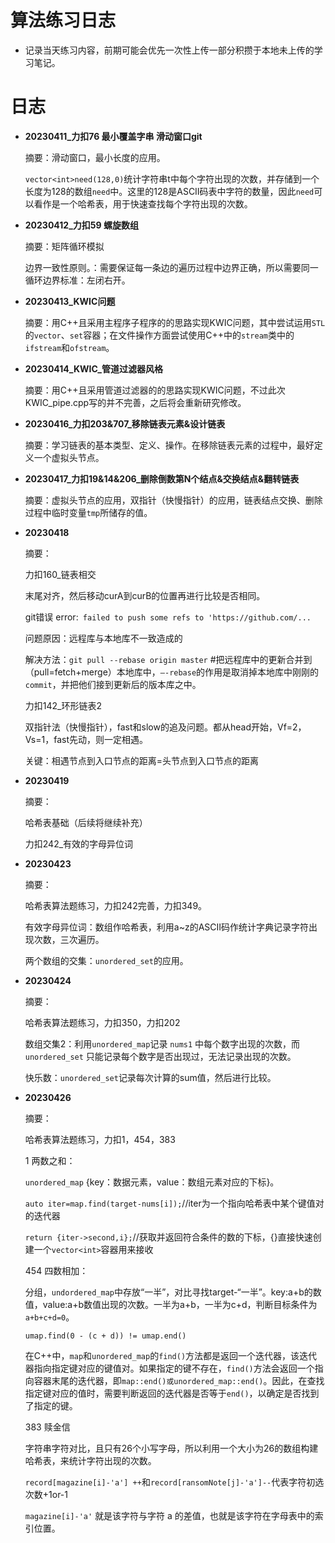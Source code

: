 # 算法练习日志

- 记录当天练习内容，前期可能会优先一次性上传一部分积攒于本地未上传的学习笔记。

# 日志

- **20230411_力扣76 最小覆盖字串	滑动窗口git**

  摘要：滑动窗口，最小长度的应用。

  `vector<int>need(128,0)`统计字符串t中每个字符出现的次数，并存储到一个长度为128的数组`need`中。这里的128是ASCII码表中字符的数量，因此`need`可以看作是一个哈希表，用于快速查找每个字符出现的次数。

- **20230412_力扣59 螺旋数组**

  摘要：矩阵循环模拟

  边界一致性原则。：需要保证每一条边的遍历过程中边界正确，所以需要同一循环边界标准：左闭右开。

- **20230413_KWIC问题**

  摘要：用C++且采用主程序子程序的的思路实现KWIC问题，其中尝试运用`STL`的`vector`、`set`容器；在文件操作方面尝试使用C++中的`stream`类中的`ifstream`和`ofstream`。

- **20230414_KWIC_管道过滤器风格**
  
  摘要：用C++且采用管道过滤器的的思路实现KWIC问题，不过此次KWIC_pipe.cpp写的并不完善，之后将会重新研究修改。

- **20230416_力扣203&707_移除链表元素&设计链表**

  摘要：学习链表的基本类型、定义、操作。在移除链表元素的过程中，最好定义一个虚拟头节点。

- **20230417_力扣19&14&206_删除倒数第N个结点&交换结点&翻转链表**

  摘要：虚拟头节点的应用，双指针（快慢指针）的应用，链表结点交换、删除过程中临时变量`tmp`所储存的值。

- **20230418**

  摘要：

  力扣160_链表相交

  末尾对齐，然后移动curA到curB的位置再进行比较是否相同。

  git错误 error:` failed to push some refs to 'https://github.com/...`

  问题原因：远程库与本地库不一致造成的

  解决方法：`git pull --rebase origin master`   #把远程库中的更新合并到（pull=fetch+merge）本地库中，`–-rebase`的作用是取消掉本地库中刚刚的`commit`，并把他们接到更新后的版本库之中。

  力扣142_环形链表2

  双指针法（快慢指针），fast和slow的追及问题。都从head开始，Vf=2，Vs=1，fast先动，则一定相遇。
  
  关键：相遇节点到入口节点的距离=头节点到入口节点的距离

- **20230419**

  摘要：

  哈希表基础（后续将继续补充）

  力扣242_有效的字母异位词

- **20230423**

  摘要：

  哈希表算法题练习，力扣242完善，力扣349。

  有效字母异位词：数组作哈希表，利用a~z的ASCII码作统计字典记录字符出现次数，三次遍历。

  两个数组的交集：`unordered_set`的应用。

- **20230424**

  摘要：

  哈希表算法题练习，力扣350，力扣202

  数组交集2：利用`unordered_map`记录 `nums1` 中每个数字出现的次数，而 `unordered_set` 只能记录每个数字是否出现过，无法记录出现的次数。

  快乐数：`unordered_set`记录每次计算的sum值，然后进行比较。

- **20230426**

  摘要：

  哈希表算法题练习，力扣1，454，383

  1 两数之和：

  `unordered_map` {key：数据元素，value：数组元素对应的下标}。

  `auto iter=map.find(target-nums[i]);`//iter为一个指向哈希表中某个键值对的迭代器

  `return {iter->second,i};`//获取并返回符合条件的数的下标，{}直接快速创建一个`vector<int>`容器用来接收

  454 四数相加：

  分组，`undordered_map`中存放“一半”，对比寻找target-“一半”。key:a+b的数值，value:a+b数值出现的次数。一半为a+b，一半为c+d，判断目标条件为`a+b+c+d=0`。

  `umap.find(0 - (c + d)) != umap.end()`

  在C++中，`map`和`unordered_map`的`find()`方法都是返回一个迭代器，该迭代器指向指定键对应的键值对。如果指定的键不存在，`find()`方法会返回一个指向容器末尾的迭代器，即`map::end()或unordered_map::end()`。因此，在查找指定键对应的值时，需要判断返回的迭代器是否等于`end()`，以确定是否找到了指定的键。

  383 赎金信

  字符串字符对比，且只有26个小写字母，所以利用一个大小为26的数组构建哈希表，来统计字符出现的次数。

  `record[magazine[i]-'a'] ++`和`record[ransomNote[j]-'a']--`代表字符初选次数+1or-1

  `magazine[i]-'a'` 就是该字符与字符 a 的差值，也就是该字符在字母表中的索引位置。

